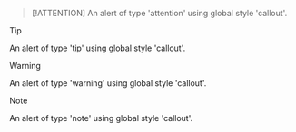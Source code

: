  
> [!ATTENTION]
> An alert of type 'attention' using global style 'callout'.
 
> [!TIP]
> An alert of type 'tip' using global style 'callout'.
 
> [!WARNING]
> An alert of type 'warning' using global style 'callout'.

> [!NOTE]
> An alert of type 'note' using global style 'callout'.